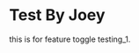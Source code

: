 <script src="https://unpkg.com/launchdarkly-js-client-sdk@2.18.1/dist/ldclient.min.js"></script>

<h1>Test By Joey</h1>
<div id="test1" style="display:true">
  <p>
    this is for feature toggle testing_1.
  </p>
</div>

<div id="preview" style="display:none">
  <p>
    this is for feature toggle testing.
  </p>
</div>

<script>
   var clientId = "6579632af1ad7f0fffccf92b";
   var falgName = "testfeatureflag";
   var user = {anonymous: true};
   var ldclient = window.LDClient.initialize(clientId, user);

   ldclient.on("ready", function() {
     document.getElementById("preview").style.display = ldclient.variation(flagname, false) ?
     "block":"none";
   });

   ldclient.on("change":"+ flagname, function(newVal, prevVal) {
     docuement.getElementById("preview").style.display = newVal ? "block":"none";
   });
</script>
